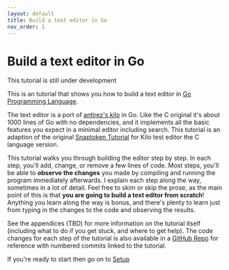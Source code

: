 ```yaml
---
layout: default
title: Build a text editor in Go
nav_order: 1
---
```

# Build a text editor in Go

<span class="label label-red">This tutorial is still under development</span>

This is an tutorial that shows you how to build a text editor in [Go Programming
Language](https://www.golang.org).

The text editor is a port of [antirez's kilo](http://antirez.com/news/108) in
Go. Like the C original it's about 1000 lines of Go with no dependencies, and it
implements all the basic features you expect in a minimal editor including
search. This tutorial is an adaption of the original [Snaptoken
Tutorial](https://viewsourcecode.org/snaptoken/kilo/) for Kilo test editor the C
language version. 


This tutorial walks you through building the editor step by step. In each step,
you'll add, change, or remove a few lines of code. Most steps, you'll be able to
**observe the changes** you made by compiling and running the program
immediately afterwards. I explain each step along the way, sometimes in a lot of
detail. Feel free to skim or skip the prose, as the main point of this is that
**you are going to build a text editor from scratch**! Anything you learn along
the way is bonus, and there's plenty to learn just from typing in the changes to
the code and observing the results.

See the appendices (TBD) for more information on the tutorial itself (including
what to do if you get stuck, and where to get help). The code changes for each
step of the tutorial is also available in a [GitHub
Repo](https://github.com/gokilo/gokilo) for reference with numbered commits
linked to the tutorial.

If you're ready to start then go on to [Setup](/setup.html)